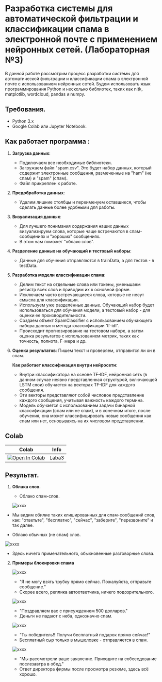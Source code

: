 # Разработка системы для автоматической фильтрации и классификации спама в электронной почте с применением нейронных сетей. (Лабораторная №3)
В данной работе рассмотрим процесс разработки системы для автоматической фильтрации и классификации спама в электронной почте с использованием нейронных сетей. Будем использовать язык программирования Python и несколько библиотек, таких как nltk, matplotlib, wordcloud, pandas и numpy.

## Требования.
- Python 3.x
- Google Colab или Jupyter Notebook.

## Как работает программа :
1. **Загрузка данных**:
   * Подключаем все необходимые библиотеки.
   * Загружаем файл "spam.csv". Это будет набор данных, который содержит электронные сообщения, размеченные на "ham" (не спам) и "spam" (спам).
   * Файл прикреплен к работе.
    
2. **Предобработка данных**:
   * Удалим лишние столбцы и переименуем оставшиеся, чтобы сделать данные более удобными для работы.

3. **Визуализация данных**:
   * Для лучшего понимания содержания наших данных визуализируем слова, которые чаще встречаются в спам-сообщениях и "хороших" сообщениях.
   * В этом нам поможет "облако слов".

4. **Разделение данных на обучающий и тестовый наборы**:
   * Данные для обучения отправляются в trainData, а для тестов - в testData.

5. **Разработка модели классификации спама**:
   * Делим текст на отдельные слова или токены, уменьшаем регистр всех слов и приводим их к основной форме.
   * Исключаем часто встречающиеся слова, которые не несут смысла для классификации.
   * Используем уже разделённые данные. Обучающий набор будет использоваться для обучения модели, а тестовый набор - для оценки ее производительности.
   * Создаем объект SpamClassifier с использованием обучающего набора данных и метода классификации 'tf-idf'.
   * Происходит прогнозирование на тестовом наборе, а затем оценка результатов с использованием метрик, таких как точность, полнота, F-мера и др.

6. **Оценка результатов**:
   Пишем текст и проверяем, отправится ли он в спам.

   **Как работает классификация внутри нейросети**:
   * Внутри классификатора на основе TF-IDF, нейронная сеть (в данном случае неявно представленная структурой, включающей LSTM слои) обучается на векторах TF-IDF для каждого сообщения.
   * Эти векторы представляют собой числовое представление каждого сообщения, учитывая важность каждого термина.
   * Модель обучается с использованием задачи бинарной классификации (спам или не спам), и в конечном итоге, после обучения, она может классифицировать новые сообщения как спам или нет, основываясь на их числовом представлении.
  
## Colab
| Colab                                                                                                                                                                          | Info               |
| ------------------------------------------------------------------------------------------------------------------------------------------------------------------------------ | ------------------ |
| [![Open In Colab](https://colab.research.google.com/assets/colab-badge.svg)](https://colab.research.google.com/drive/1zuvhCyRR9tnYGmaxyvjyutYbp0qrTmVz#scrollTo=yI2WJ_A88D1-) | Laba3 |

## Результат.
1. **Облака слов.**
   * Облако спам-слов.
   
   ![xxxx](https://sun9-48.userapi.com/impg/gmnUb1U_E2KsuL8Gbh0Wdx1bVV-9GN4sIEYiHg/GzFJ6_yQkNA.jpg?size=820x821&quality=96&sign=1b15fbfc0e5250fc0ac3687d800e30b6&type=album)
  * Мы видим обилие таких клишированных для спам-сообщений слов, как: "ответьте", "бесплатно", "сейчас", "заберите", "перезвоните" и так далее.


  * Облако обычных (не спам) слов.

   ![xxxx](https://sun9-64.userapi.com/impg/2oGLik6Sy2Sjw-6ApVpvCD7vD9B0naNIJc5OmA/ktrlCJgrDFo.jpg?size=822x821&quality=96&sign=03ba2d97f429333ed03d681648683a34&type=album)
   * Здесь ничего примечательного, обыкновенные разговорные слова.

2. **Примеры блокировки спама**
    
   ![xxxx](https://sun9-56.userapi.com/impg/Jiho5Mr87HvN5K3GhfZ4hemuXm7XcMoHBUbf4Q/7ZXANtEfO3E.jpg?size=646x92&quality=96&sign=1a581f2fb626606d133f8c4d1c0f6097&type=album)
   * "Я не могу взять трубку прямо сейчас. Пожалуйста, отправьте сообщение."
   * Скорее всего, реплика автоответчика, ничего подозрительного.
     
   ![xxxx](https://sun21-1.userapi.com/impg/zdW0h-_lqxma9Kj15NfTUdQ9_WMd7XrmFI8nmg/pTzkBjZjoxM.jpg?size=524x90&quality=96&sign=c454b145b3874c1c6fa7ac8394dca049&type=album)
   * "Поздравляем вас с присуждением 500 долларов."
   * Деньги не падают с неба, однозначно спам.
   
   ![xxxx](https://sun9-41.userapi.com/impg/OWooivX8N8GJiJ2w_N6SRrUF18iS4OJLAt1VQQ/GnrkYRD9wME.jpg?size=517x87&quality=96&sign=1d4f69c403a0d521aa1a0639060b2c3d&type=album)
   * "Ты победитель!! Получи бесплатный подарок прямо сейчас!"
   * Бесплатный сыр только в мышеловке - отправляется в спам.
     
   ![xxxx](https://sun9-75.userapi.com/impg/yjxnlPwdDo4MPHd37gfnOr4as0Fvt5Bn-IjHWw/ICPOV1MunhI.jpg?size=953x93&quality=96&sign=91fdad30349e6e861a684ab46ed68d14&type=album)
   * "Мы рассмотрели ваше заявление. Приходите на собеседование послезавтра в обед."
   * Ответ директора фирмы после просмотра резюме, здесь всё хорошо.
